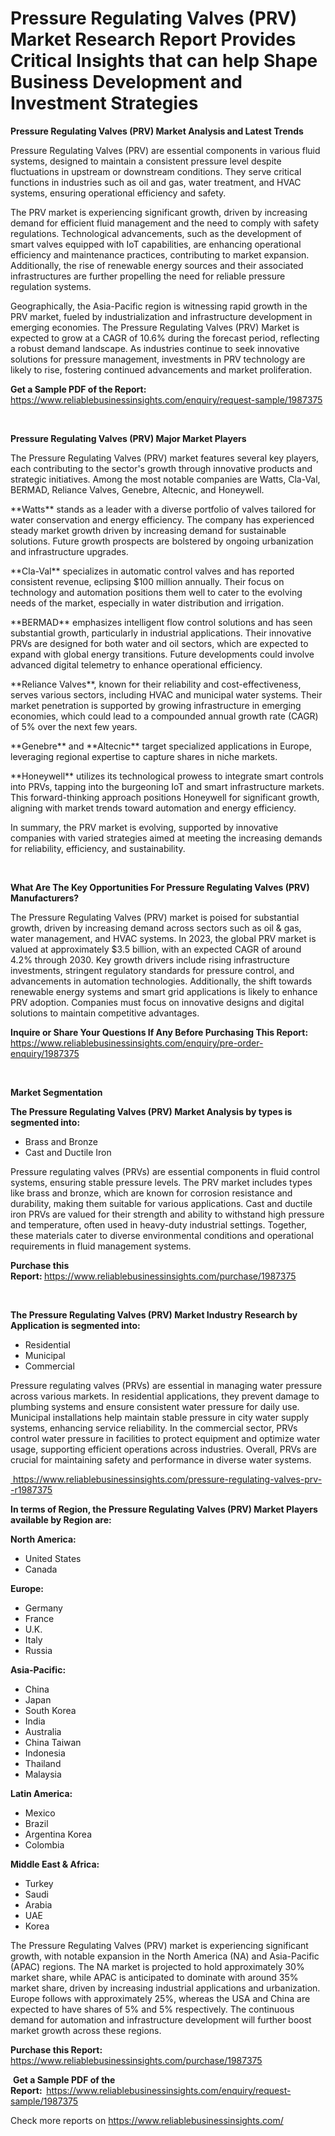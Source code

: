 <p><h1>Pressure Regulating Valves (PRV) Market Research Report Provides Critical Insights that can help Shape Business Development and Investment Strategies</h1></p><p><strong>Pressure Regulating Valves (PRV) Market Analysis and Latest Trends</strong></p>
<p><p>Pressure Regulating Valves (PRV) are essential components in various fluid systems, designed to maintain a consistent pressure level despite fluctuations in upstream or downstream conditions. They serve critical functions in industries such as oil and gas, water treatment, and HVAC systems, ensuring operational efficiency and safety.</p><p>The PRV market is experiencing significant growth, driven by increasing demand for efficient fluid management and the need to comply with safety regulations. Technological advancements, such as the development of smart valves equipped with IoT capabilities, are enhancing operational efficiency and maintenance practices, contributing to market expansion. Additionally, the rise of renewable energy sources and their associated infrastructures are further propelling the need for reliable pressure regulation systems. </p><p>Geographically, the Asia-Pacific region is witnessing rapid growth in the PRV market, fueled by industrialization and infrastructure development in emerging economies. The Pressure Regulating Valves (PRV) Market is expected to grow at a CAGR of 10.6% during the forecast period, reflecting a robust demand landscape. As industries continue to seek innovative solutions for pressure management, investments in PRV technology are likely to rise, fostering continued advancements and market proliferation.</p></p>
<p><strong>Get a Sample PDF of the Report:&nbsp;</strong> <a href="https://www.reliablebusinessinsights.com/enquiry/request-sample/1987375?utm_campaign=2242&utm_medium=2&utm_source=Github&utm_content=ia&utm_term=02032025&utm_id=pressure-regulating-valves-prv">https://www.reliablebusinessinsights.com/enquiry/request-sample/1987375</a></p>
<p>&nbsp;</p>
<p><strong>Pressure Regulating Valves (PRV) Major Market Players</strong></p>
<p><p>The Pressure Regulating Valves (PRV) market features several key players, each contributing to the sector's growth through innovative products and strategic initiatives. Among the most notable companies are Watts, Cla-Val, BERMAD, Reliance Valves, Genebre, Altecnic, and Honeywell.</p><p>**Watts** stands as a leader with a diverse portfolio of valves tailored for water conservation and energy efficiency. The company has experienced steady market growth driven by increasing demand for sustainable solutions. Future growth prospects are bolstered by ongoing urbanization and infrastructure upgrades.</p><p>**Cla-Val** specializes in automatic control valves and has reported consistent revenue, eclipsing $100 million annually. Their focus on technology and automation positions them well to cater to the evolving needs of the market, especially in water distribution and irrigation.</p><p>**BERMAD** emphasizes intelligent flow control solutions and has seen substantial growth, particularly in industrial applications. Their innovative PRVs are designed for both water and oil sectors, which are expected to expand with global energy transitions. Future developments could involve advanced digital telemetry to enhance operational efficiency.</p><p>**Reliance Valves**, known for their reliability and cost-effectiveness, serves various sectors, including HVAC and municipal water systems. Their market penetration is supported by growing infrastructure in emerging economies, which could lead to a compounded annual growth rate (CAGR) of 5% over the next few years.</p><p>**Genebre** and **Altecnic** target specialized applications in Europe, leveraging regional expertise to capture shares in niche markets.</p><p>**Honeywell** utilizes its technological prowess to integrate smart controls into PRVs, tapping into the burgeoning IoT and smart infrastructure markets. This forward-thinking approach positions Honeywell for significant growth, aligning with market trends toward automation and energy efficiency.</p><p>In summary, the PRV market is evolving, supported by innovative companies with varied strategies aimed at meeting the increasing demands for reliability, efficiency, and sustainability.</p></p>
<p>&nbsp;</p>
<p><strong>What Are The Key Opportunities For Pressure Regulating Valves (PRV) Manufacturers?</strong></p>
<p><p>The Pressure Regulating Valves (PRV) market is poised for substantial growth, driven by increasing demand across sectors such as oil & gas, water management, and HVAC systems. In 2023, the global PRV market is valued at approximately $3.5 billion, with an expected CAGR of around 4.2% through 2030. Key growth drivers include rising infrastructure investments, stringent regulatory standards for pressure control, and advancements in automation technologies. Additionally, the shift towards renewable energy systems and smart grid applications is likely to enhance PRV adoption. Companies must focus on innovative designs and digital solutions to maintain competitive advantages.</p></p>
<p><strong>Inquire or Share Your Questions If Any Before Purchasing This Report:</strong> <a href="https://www.reliablebusinessinsights.com/enquiry/pre-order-enquiry/1987375?utm_campaign=2242&utm_medium=2&utm_source=Github&utm_content=ia&utm_term=02032025&utm_id=pressure-regulating-valves-prv">https://www.reliablebusinessinsights.com/enquiry/pre-order-enquiry/1987375</a></p>
<p>&nbsp;</p>
<p><strong>Market Segmentation</strong></p>
<p><strong>The Pressure Regulating Valves (PRV) Market Analysis by types is segmented into:</strong></p>
<p><ul><li>Brass and Bronze</li><li>Cast and Ductile Iron</li></ul></p>
<p><p>Pressure regulating valves (PRVs) are essential components in fluid control systems, ensuring stable pressure levels. The PRV market includes types like brass and bronze, which are known for corrosion resistance and durability, making them suitable for various applications. Cast and ductile iron PRVs are valued for their strength and ability to withstand high pressure and temperature, often used in heavy-duty industrial settings. Together, these materials cater to diverse environmental conditions and operational requirements in fluid management systems.</p></p>
<p><strong>Purchase this Report:&nbsp;</strong><a href="https://www.reliablebusinessinsights.com/purchase/1987375?utm_campaign=2242&utm_medium=2&utm_source=Github&utm_content=ia&utm_term=02032025&utm_id=pressure-regulating-valves-prv">https://www.reliablebusinessinsights.com/purchase/1987375</a></p>
<p>&nbsp;</p>
<p><strong>The Pressure Regulating Valves (PRV) Market Industry Research by Application is segmented into:</strong></p>
<p><ul><li>Residential</li><li>Municipal</li><li>Commercial</li></ul></p>
<p><p>Pressure regulating valves (PRVs) are essential in managing water pressure across various markets. In residential applications, they prevent damage to plumbing systems and ensure consistent water pressure for daily use. Municipal installations help maintain stable pressure in city water supply systems, enhancing service reliability. In the commercial sector, PRVs control water pressure in facilities to protect equipment and optimize water usage, supporting efficient operations across industries. Overall, PRVs are crucial for maintaining safety and performance in diverse water systems.</p></p>
<p><a href="https://www.reliablebusinessinsights.com/pressure-regulating-valves-prv--r1987375?utm_campaign=2242&utm_medium=2&utm_source=Github&utm_content=ia&utm_term=02032025&utm_id=pressure-regulating-valves-prv">&nbsp;https://www.reliablebusinessinsights.com/pressure-regulating-valves-prv--r1987375</a></p>
<p><strong>In terms of Region, the Pressure Regulating Valves (PRV) Market Players available by Region are:</strong></p>
<p>
    <p> <strong> North America: </strong>
        <ul>
            <li>United States</li>
            <li>Canada</li>
        </ul>
        </p> 
    <p> <strong> Europe: </strong>
        <ul>
            <li>Germany</li>
            <li>France</li>
            <li>U.K.</li>
            <li>Italy</li>
            <li>Russia</li>
        </ul>
        </p> 
    <p> <strong> Asia-Pacific: </strong>
        <ul>
            <li>China</li>
            <li>Japan</li>
            <li>South Korea</li>
            <li>India</li>
            <li>Australia</li>
            <li>China Taiwan</li>
            <li>Indonesia</li>
            <li>Thailand</li>
            <li>Malaysia</li>
        </ul>
        </p> 
    <p> <strong> Latin America: </strong>
        <ul>
            <li>Mexico</li>
            <li>Brazil</li>
            <li>Argentina Korea</li>
            <li>Colombia</li>
        </ul>
        </p> 
    <p> <strong> Middle East & Africa: </strong>
        <ul>
            <li>Turkey</li>
            <li>Saudi</li>
            <li>Arabia</li>
            <li>UAE</li>
            <li>Korea</li>
        </ul>
    </p>
    </p>
<p><p>The Pressure Regulating Valves (PRV) market is experiencing significant growth, with notable expansion in the North America (NA) and Asia-Pacific (APAC) regions. The NA market is projected to hold approximately 30% market share, while APAC is anticipated to dominate with around 35% market share, driven by increasing industrial applications and urbanization. Europe follows with approximately 25%, whereas the USA and China are expected to have shares of 5% and 5% respectively. The continuous demand for automation and infrastructure development will further boost market growth across these regions.</p></p>
<p><strong>Purchase this Report: </strong><a href="https://www.reliablebusinessinsights.com/purchase/1987375?utm_campaign=2242&utm_medium=2&utm_source=Github&utm_content=ia&utm_term=02032025&utm_id=pressure-regulating-valves-prv">https://www.reliablebusinessinsights.com/purchase/1987375</a></p>
<p>&nbsp;<strong>Get a Sample PDF of the Report:&nbsp;&nbsp;</strong><a href="https://www.reliablebusinessinsights.com/enquiry/request-sample/1987375?utm_campaign=2242&utm_medium=2&utm_source=Github&utm_content=ia&utm_term=02032025&utm_id=pressure-regulating-valves-prv">https://www.reliablebusinessinsights.com/enquiry/request-sample/1987375</a></p>
<p><strong></strong></p>
<p>Check more reports on <a href="https://www.reliablebusinessinsights.com/?utm_campaign=2242&utm_medium=2&utm_source=Github&utm_content=ia&utm_term=02032025&utm_id=pressure-regulating-valves-prv">https://www.reliablebusinessinsights.com/</a></p>